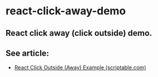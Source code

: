 react-click-away-demo
==
React click away (click outside) demo.
--

## See article:

* [React Click Outside (Away) Example (scriptable.com)](https://scriptable.com/react-click-outside-away/)

